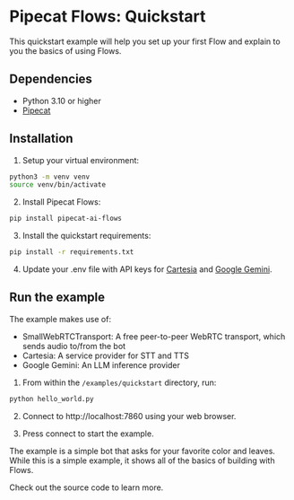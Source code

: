 # Pipecat Flows: Quickstart

This quickstart example will help you set up your first Flow and explain to you the basics of using Flows.

## Dependencies

- Python 3.10 or higher
- [Pipecat](https://github.com/pipecat-ai/pipecat?tab=readme-ov-file#-getting-started)

## Installation

1. Setup your virtual environment:

```bash
python3 -m venv venv
source venv/bin/activate
```

2. Install Pipecat Flows:

```bash
pip install pipecat-ai-flows
```

3. Install the quickstart requirements:

```bash
pip install -r requirements.txt
```

4. Update your .env file with API keys for [Cartesia](https://play.cartesia.ai/sign-up) and [Google Gemini](https://ai.google.dev/).

## Run the example

The example makes use of:

- SmallWebRTCTransport: A free peer-to-peer WebRTC transport, which sends audio to/from the bot
- Cartesia: A service provider for STT and TTS
- Google Gemini: An LLM inference provider

1. From within the `/examples/quickstart` directory, run:

```bash
python hello_world.py
```

2. Connect to http://localhost:7860 using your web browser.

3. Press connect to start the example.

The example is a simple bot that asks for your favorite color and leaves. While this is a simple example, it shows all of the basics of building with Flows.

Check out the source code to learn more.
